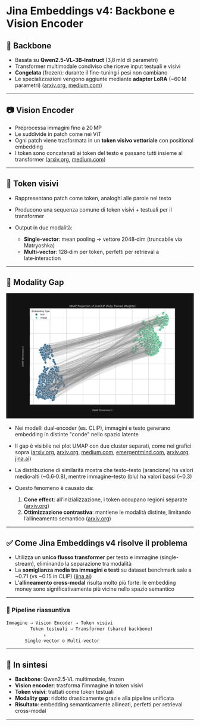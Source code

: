 # Jina Embeddings v4: Backbone e Vision Encoder

## 🧠 Backbone

* Basata su **Qwen2.5‑VL‑3B‑Instruct** (3,8 mld di parametri)
* Transformer multimodale condiviso che riceve input testuali e visivi
* **Congelata** (frozen): durante il fine-tuning i pesi non cambiano
* Le specializzazioni vengono aggiunte mediante **adapter LoRA** (\~60 M parametri) ([arxiv.org](https://arxiv.org/pdf/2506.18902v3), [medium.com](https://medium.com/%40inturinikhilnageshwar/jina-embeddings-v4-one-model-to-embed-them-all-f78b8e53b925))

---

## 📷 Vision Encoder

* Preprocessa immagini fino a 20 MP
* Le suddivide in patch come nei ViT
* Ogni patch viene trasformata in un **token visivo vettoriale** con positional embedding
* I token sono concatenati ai token del testo e passano tutti insieme al transformer ([arxiv.org](https://arxiv.org/pdf/2506.18902v3), [medium.com](https://medium.com/%40inturinikhilnageshwar/jina-embeddings-v4-one-model-to-embed-them-all-f78b8e53b925))

---

## 🎯 Token visivi

* Rappresentano patch come token, analoghi alle parole nel testo
* Producono una sequenza comune di token visivi + testuali per il transformer
* Output in due modalità:

  * **Single-vector**: mean pooling → vettore 2048‑dim (truncabile via Matryoshka)
  * **Multi-vector**: 128‑dim per token, perfetti per retrieval a late‑interaction

---

## 📏 Modality Gap

![alt](images/modality_gap.png)

* Nei modelli dual‑encoder (es. CLIP), immagini e testo generano embedding in distinte "conde" nello spazio latente
* Il gap è visibile nei plot UMAP con due cluster separati, come nei grafici sopra ([arxiv.org][1], [arxiv.org][2], [medium.com][3], [emergentmind.com][4], [arxiv.org][5], [jina.ai][6])
* La distribuzione di similarità mostra che testo–testo (arancione) ha valori medio‑alti (\~0.6‑0.8), mentre immagine–testo (blu) ha valori bassi (\~0.3)&#x20;
* Questo fenomeno è causato da:

  1. **Cone effect**: all’inizializzazione, i token occupano regioni separate ([arxiv.org][2])
  2. **Ottimizzazione contrastiva**: mantiene le modalità distinte, limitando l’allineamento semantico ([arxiv.org][1])

---

## ✅ Come Jina Embeddings v4 risolve il problema

* Utilizza un **unico flusso transformer** per testo e immagine (single-stream), eliminando la separazione tra modalità&#x20;
* La **somiglianza media tra immagini e testi** su dataset benchmark sale a \~0.71 (vs \~0.15 in CLIP) ([jina.ai][7])
* L’**allineamento cross-modal** risulta molto più forte: le embedding money sono significativamente più vicine nello spazio semantico

---

### 🔄 Pipeline riassuntiva

```text
Immagine → Vision Encoder → Token visivi
         Token testuali → Transformer (shared backbone)
              ↓
       Single-vector o Multi-vector
```

---

## 🎯 In sintesi

* **Backbone**: Qwen2.5‑VL multimodale, frozen
* **Vision encoder**: trasforma l’immagine in token visivi
* **Token visivi**: trattati come token testuali
* **Modality gap**: ridotto drasticamente grazie alla pipeline unificata
* **Risultato**: embedding semanticamente allineati, perfetti per retrieval cross-modal

---

[1]: https://arxiv.org/abs/2203.02053?utm_source=chatgpt.com "Mind the Gap: Understanding the Modality Gap in Multi-modal Contrastive Representation Learning"
[2]: https://arxiv.org/pdf/2506.18902?utm_source=chatgpt.com "[PDF] Universal Embeddings for Multimodal Multilingual Retrieval - arXiv"
[3]: https://medium.com/%40inturinikhilnageshwar/jina-embeddings-v4-one-model-to-embed-them-all-f78b8e53b925?utm_source=chatgpt.com "Jina Embeddings v4: One Model to Embed Them All - Medium"
[4]: https://www.emergentmind.com/papers/2506.18902?utm_source=chatgpt.com "Jina-Embeddings-v4: Universal Retrieval - Emergent Mind"
[5]: https://arxiv.org/html/2506.18902v2?utm_source=chatgpt.com "Universal Embeddings for Multimodal Multilingual Retrieval - arXiv"
[6]: https://jina.ai/news/the-what-and-why-of-text-image-modality-gap-in-clip-models/?utm_source=chatgpt.com "The What and Why of Text-Image Modality Gap in CLIP Models"
[7]: https://jina.ai/models/jina-embeddings-v4/?utm_source=chatgpt.com "jina-embeddings-v4 - Search Foundation Models - Jina AI"
